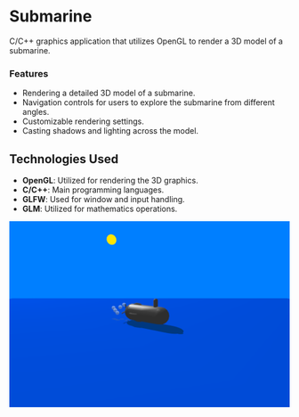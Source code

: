 # Submarine

C/C++ graphics application that utilizes OpenGL to render a 3D model of a submarine.


### Features

- Rendering a detailed 3D model of a submarine.
- Navigation controls for users to explore the submarine from different angles.
- Customizable rendering settings.
- Casting shadows and lighting across the model.



## Technologies Used

- **OpenGL**: Utilized for rendering the 3D graphics. 
- **C/C++**: Main programming languages.
- **GLFW**: Used for window and input handling.
- **GLM**: Utilized for mathematics operations.




<img src="https://github.com/RaduCruceat/Submarine/blob/master/proiectulsubmarin/Submarin.png" alt="Game Menu">
